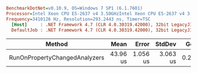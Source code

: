 ``` ini

BenchmarkDotNet=v0.10.9, OS=Windows 7 SP1 (6.1.7601)
Processor=Intel Xeon CPU E5-2637 v4 3.50GHzIntel Xeon CPU E5-2637 v4 3.50GHz, ProcessorCount=16
Frequency=3410126 Hz, Resolution=293.2443 ns, Timer=TSC
  [Host]     : .NET Framework 4.7 (CLR 4.0.30319.42000), 32bit LegacyJIT-v4.7.2114.0
  DefaultJob : .NET Framework 4.7 (CLR 4.0.30319.42000), 32bit LegacyJIT-v4.7.2114.0


```
 |                        Method |     Mean |    Error |   StdDev |  Gen 0 |  Gen 1 | Allocated |
 |------------------------------ |---------:|---------:|---------:|-------:|-------:|----------:|
 | RunOnPropertyChangedAnalyzers | 43.96 us | 1.056 us | 3.063 us | 0.2441 | 0.2441 |   1.54 KB |
